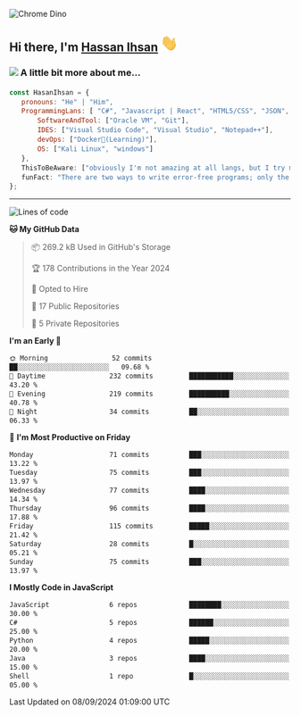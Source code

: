  <!--
**HasanIhsan/HasanIhsan** is a ✨ _special_ ✨ repository because its `README.md` (this file) appears on your GitHub profile.
-->

![Chrome Dino](https://mir-s3-cdn-cf.behance.net/project_modules/max_1200/4ff07986208593.5d9a654e92f36.gif)


<h2 align="left">Hi there, I'm <a href="https://www.linkedin.com/in/hassan-ihsan-045b11231/" target="_blank" rel="noopener noreferrer">Hassan Ihsan</a> <img src="https://raw.githubusercontent.com/ABSphreak/ABSphreak/master/gifs/Hi.gif" height="30" />
 
 
 ### <img src="https://media.giphy.com/media/VgCDAzcKvsR6OM0uWg/giphy.gif" width="50"> A little bit more about me...  
 
 ```javascript
const HasanIhsan = {
    pronouns: "He" | "Him",
    ProgrammingLans: [ "C#", "Javascript | React", "HTML5/CSS", "JSON", "Java"],
        SoftwareAndTool: ["Oracle VM", "Git"],
        IDES: ["Visual Studio Code", "Visual Studio", "Notepad++"],
        devOps: ["Docker🐳(Learning)"], 
        OS: ["Kali Linux", "windows"]
    },
    ThisToBeAware: ["obviously I'm not amazing at all langs, but I try my best not to go rusty"], 
    funFact: "There are two ways to write error-free programs; only the third one works"
};
```
 
 --- 

<!--START_SECTION:waka-->
![Lines of code](https://img.shields.io/badge/From%20Hello%20World%20I%27ve%20Written-1.6%20million%20lines%20of%20code-blue)

**🐱 My GitHub Data** 

> 📦 269.2 kB Used in GitHub's Storage 
 > 
> 🏆 178 Contributions in the Year 2024
 > 
> 💼 Opted to Hire
 > 
> 📜 17 Public Repositories 
 > 
> 🔑 5 Private Repositories 
 > 
**I'm an Early 🐤** 

```text
🌞 Morning                52 commits          ██░░░░░░░░░░░░░░░░░░░░░░░   09.68 % 
🌆 Daytime                232 commits         ███████████░░░░░░░░░░░░░░   43.20 % 
🌃 Evening                219 commits         ██████████░░░░░░░░░░░░░░░   40.78 % 
🌙 Night                  34 commits          ██░░░░░░░░░░░░░░░░░░░░░░░   06.33 % 
```
📅 **I'm Most Productive on Friday** 

```text
Monday                   71 commits          ███░░░░░░░░░░░░░░░░░░░░░░   13.22 % 
Tuesday                  75 commits          ███░░░░░░░░░░░░░░░░░░░░░░   13.97 % 
Wednesday                77 commits          ████░░░░░░░░░░░░░░░░░░░░░   14.34 % 
Thursday                 96 commits          ████░░░░░░░░░░░░░░░░░░░░░   17.88 % 
Friday                   115 commits         █████░░░░░░░░░░░░░░░░░░░░   21.42 % 
Saturday                 28 commits          █░░░░░░░░░░░░░░░░░░░░░░░░   05.21 % 
Sunday                   75 commits          ███░░░░░░░░░░░░░░░░░░░░░░   13.97 % 
```


**I Mostly Code in JavaScript** 

```text
JavaScript               6 repos             ████████░░░░░░░░░░░░░░░░░   30.00 % 
C#                       5 repos             ██████░░░░░░░░░░░░░░░░░░░   25.00 % 
Python                   4 repos             █████░░░░░░░░░░░░░░░░░░░░   20.00 % 
Java                     3 repos             ████░░░░░░░░░░░░░░░░░░░░░   15.00 % 
Shell                    1 repo              █░░░░░░░░░░░░░░░░░░░░░░░░   05.00 % 
```




 Last Updated on 08/09/2024 01:09:00 UTC
<!--END_SECTION:waka-->
 
 
